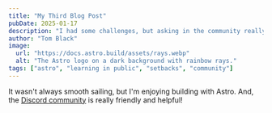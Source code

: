 ```yaml
---
title: "My Third Blog Post"
pubDate: 2025-01-17
description: "I had some challenges, but asking in the community really helped!"
author: "Tom Black"
image:
  url: "https://docs.astro.build/assets/rays.webp"
  alt: "The Astro logo on a dark background with rainbow rays."
tags: ["astro", "learning in public", "setbacks", "community"]
---
```


It wasn't always smooth sailing, but I'm enjoying building with Astro. And, the [Discord community](https://astro.build/chat) is really friendly and helpful!

